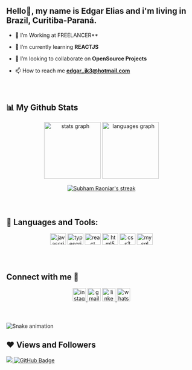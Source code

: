 <h2 align="left">Hello👋, my name is Edgar Elias and i'm living in Brazil, Curitiba-Paraná.</h2>

- 🔭 I’m Working at FREELANCER**

- 🌱 I’m currently learning **REACTJS**

- 👯 I’m looking to collaborate on **OpenSource Projects**

- 📫 How to reach me **edgar_jk3@hotmail.com**


###

<br clear="both">

## 📊 My Github Stats

<div align="center">
  <img src="https://github-readme-stats.vercel.app/api?hide_title=false&hide_rank=false&show_icons=true&include_all_commits=false&count_private=false&disable_animations=false&theme=algolia&locale=en&hide_border=false&username=edgarellias" height="150" alt="stats graph"  />
  <img src="https://github-readme-stats.vercel.app/api/top-langs?locale=en&hide_title=false&layout=compact&card_width=320&langs_count=5&theme=algolia&hide_border=false&username=edgarellias" height="150" alt="languages graph"  />
</div>

<p align="center">
    <a href="https://github.com/edgarellias/github-readme-streak-stats">
        <img title="🔥 Get streak stats for your profile at git.io/streak-stats" alt="Subham Raoniar's streak" src="https://github-readme-streak-stats.herokuapp.com/?user=edgarellias&theme=black-ice&hide_border=true&stroke=0000&background=060A0CD0"/>
    </a>
</p>

###

<br clear="both">

 ## 🚀 Languages and Tools:

<div align="center">
  <img src="https://cdn.jsdelivr.net/gh/devicons/devicon/icons/javascript/javascript-original.svg" height="30" width="42" alt="javascript logo"  />
  <img src="https://cdn.jsdelivr.net/gh/devicons/devicon/icons/typescript/typescript-plain.svg" height="30" width="42" alt="typescript logo"  />
  <img src="https://cdn.jsdelivr.net/gh/devicons/devicon/icons/react/react-original.svg" height="30" width="42" alt="react logo"  />
  <img src="https://cdn.jsdelivr.net/gh/devicons/devicon/icons/html5/html5-original.svg" height="30" width="42" alt="html5 logo"  />
  <img src="https://cdn.jsdelivr.net/gh/devicons/devicon/icons/css3/css3-original.svg" height="30" width="42" alt="css3 logo"  />
  <img src="https://cdn.jsdelivr.net/gh/devicons/devicon/icons/mysql/mysql-original.svg" height="30" width="42" alt="mysql logo"  />
</div>

###

<br clear="both">


## Connect with me 📲

<div align="center">
  <a href="https://www.instagram.com/edgareliias_/" target="_blank">
    <img src="https://img.shields.io/static/v1?message=Instagram&logo=instagram&label=&color=E4405F&logoColor=white&labelColor=&style=for-the-badge" height="35" alt="instagram logo"  />
  </a href="mailto:edgar_jk3@hotmail.com">
  <img src="https://img.shields.io/static/v1?message=Gmail&logo=gmail&label=&color=D14836&logoColor=white&labelColor=&style=for-the-badge" height="35" alt="gmail logo"  />
  <a href="https://www.linkedin.com/in/edgar-elias1/" target="_blank">
    <img src="https://img.shields.io/static/v1?message=LinkedIn&logo=linkedin&label=&color=0077B5&logoColor=white&labelColor=&style=for-the-badge" height="35" alt="linkedin logo"  />
  </a>
  <a href="https://api.whatsapp.com/send?phone=5541997001718&text=Ol%C3%A1%2C%20vim%20pelo%20seu%20GitHub..." target="_blank">
    <img src="https://img.shields.io/static/v1?message=Whatsapp&logo=whatsapp&label=&color=25D366&logoColor=white&labelColor=&style=for-the-badge" height="35" alt="whatsapp logo"  />
  </a>
</div>

###

<br clear="both">

![Snake animation](https://github.com/edgarellias/edgarellias/blob/output/github-contribution-grid-snake.svg)

###
## ❤ Views and Followers
<a href="https://github.com/Meghna-DAS/github-profile-views-counter">
    <img src="https://komarev.com/ghpvc/?username=edgarellias">
</a>
<a href="https://github.com/edgarellias?tab=followers"><img src="https://img.shields.io/github/followers/edgarellias?label=Followers&style=social" alt="GitHub Badge"></a>

###
